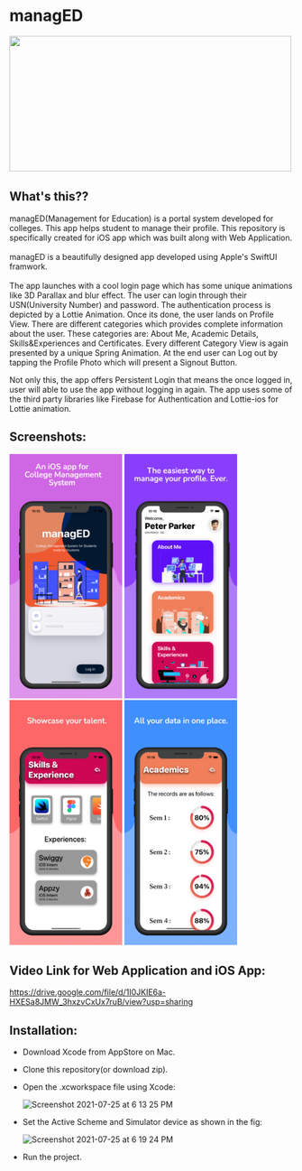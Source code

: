 # managED

<img src="managED Promo.gif" width="500" height="240"/>

## What's this??

managED(Management for Education) is a portal system developed for colleges. This app helps student to manage their profile. This repository is specifically created for iOS app which was built along with Web Application. \
\
managED is a beautifully designed app developed using Apple's SwiftUI framwork. \
\
The app launches with a cool login page which has some unique animations like 3D Parallax and blur effect. 
The user can login through their USN(University Number) and password. The authentication process is depicted by a Lottie Animation. 
Once its done, the user lands on Profile View. There are different categories which provides complete information about the user. 
These categories are: About Me, Academic Details, Skills&Experiences and Certificates. Every different Category View is again presented by a unique Spring Animation. 
At the end user can Log out by tapping the Profile Photo which will present a Signout Button.

Not only this, the app offers Persistent Login that means the once logged in, user will able to use the app without logging in again.
The app uses some of the third party libraries like Firebase for Authentication and Lottie-ios for  Lottie animation. 

## Screenshots:

<p float="left">
  <img src="/Webp.net-gifmaker.gif" width="200" />
  <img src="/Webp.net-gifmaker-2.gif" width="200" /> 
  <img src="/Webp.net-gifmaker-3.gif" width="200" />
  <img src="/Webp.net-gifmaker-4.gif" width="200" />
</p>


## Video Link for Web Application and iOS App:
https://drive.google.com/file/d/1I0JKIE6a-HXESa8JMW_3hxzvCxUx7ruB/view?usp=sharing

## Installation:
- Download Xcode from AppStore on Mac. 
- Clone this repository(or download zip). 
- Open the .xcworkspace file using Xcode:

  <img width="300" alt="Screenshot 2021-07-25 at 6 13 25 PM" src="https://user-images.githubusercontent.com/68640721/126899605-04c7f1d8-a392-46b2-96bb-46fa7e7a05c0.png">
  
- Set the Active Scheme and Simulator device as shown in the fig:

  <img width="300" alt="Screenshot 2021-07-25 at 6 19 24 PM" src="https://user-images.githubusercontent.com/68640721/126899602-1f5d0a7b-982a-4029-94ab-df79c6f1db45.png">
  
- Run the project.
